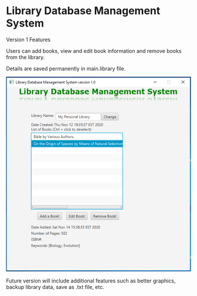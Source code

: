 # Library Database Management System
Version 1 Features

Users can add books, view and edit book information and remove books from the library.

Details are saved permanently in main.library file.

<img src="https://github.com/Vision-Paudel/LibraryDBMS/blob/main/LibraryDBMS.png" alt="Image could not be displayed">

Future version will include additional features such as better graphics, backup library data, save as .txt file, etc.

